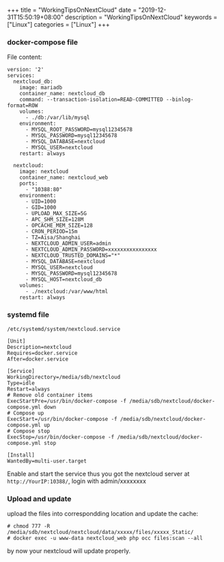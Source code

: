 +++
title = "WorkingTipsOnNextCloud"
date = "2019-12-31T15:50:19+08:00"
description = "WorkingTipsOnNextCloud"
keywords = ["Linux"]
categories = ["Linux"]
+++
### docker-compose file
File content:    

```
version: '2'
services: 
  nextcloud_db:
    image: mariadb
    container_name: nextcloud_db
    command: --transaction-isolation=READ-COMMITTED --binlog-format=ROW
    volumes:
      - ./db:/var/lib/mysql
    environment:
      - MYSQL_ROOT_PASSWORD=mysql12345678
      - MYSQL_PASSWORD=mysql12345678
      - MYSQL_DATABASE=nextcloud
      - MYSQL_USER=nextcloud
    restart: always

  nextcloud:
    image: nextcloud
    container_name: nextcloud_web
    ports:
      - "10388:80"
    environment:
      - UID=1000
      - GID=1000
      - UPLOAD_MAX_SIZE=5G
      - APC_SHM_SIZE=128M
      - OPCACHE_MEM_SIZE=128
      - CRON_PERIOD=15m
      - TZ=Aisa/Shanghai
      - NEXTCLOUD_ADMIN_USER=admin
      - NEXTCLOUD_ADMIN_PASSWORD=xxxxxxxxxxxxxxxx
      - NEXTCLOUD_TRUSTED_DOMAINS="*"
      - MYSQL_DATABASE=nextcloud
      - MYSQL_USER=nextcloud
      - MYSQL_PASSWORD=mysql12345678
      - MYSQL_HOST=nextcloud_db
    volumes:
      - ./nextcloud:/var/www/html
    restart: always
```
### systemd file
`/etc/systemd/system/nextcloud.service`     

```
[Unit]
Description=nextcloud
Requires=docker.service
After=docker.service

[Service]
WorkingDirectory=/media/sdb/nextcloud
Type=idle
Restart=always
# Remove old container items
ExecStartPre=/usr/bin/docker-compose -f /media/sdb/nextcloud/docker-compose.yml down
# Compose up
ExecStart=/usr/bin/docker-compose -f /media/sdb/nextcloud/docker-compose.yml up
# Compose stop
ExecStop=/usr/bin/docker-compose -f /media/sdb/nextcloud/docker-compose.yml stop

[Install]
WantedBy=multi-user.target
```
Enable and start the service thus you got the nextcloud server at `http://YourIP:10388/`, login with admin/xxxxxxxx

### Upload and update
upload the files into correspondding location and update the cache:    

```
# chmod 777 -R /media/sdb/nextcloud/nextcloud/data/xxxxx/files/xxxxx_Static/
# docker exec -u www-data nextcloud_web php occ files:scan --all
```
by now your nextcloud will update properly.   
